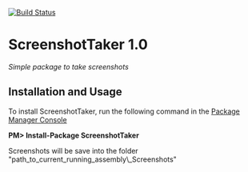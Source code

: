 [![Build Status](https://travis-ci.org/elv1s42/ScreenshotTaker.svg)](https://travis-ci.org/elv1s42/ScreenshotTaker)

# ScreenshotTaker 1.0
_Simple package to take screenshots_

##  Installation and Usage

To install ScreenshotTaker, run the following command in the [Package Manager Console](http://docs.nuget.org/docs/start-here/using-the-package-manager-console)

**PM> Install-Package ScreenshotTaker**

Screenshots will be save into the folder "path_to_current_running_assembly\\_Screenshots"
